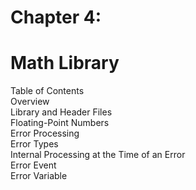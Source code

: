 # Chapter 4:
# Math Library

Table of Contents  
Overview  
Library and Header Files  
Floating-Point Numbers  
Error Processing  
Error Types  
Internal Processing at the Time of an Error  
Error Event  
Error Variable  

